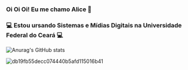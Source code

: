 
### Oi Oi Oi! Eu me chamo Alice :dizzy:
### :computer: Estou ursando Sistemas e Mídias Digitais na Universidade Federal do Ceará :computer:
![Anurag's GitHub stats](https://github-readme-stats.vercel.app/api?username=AliceFortes&show_icons=true&theme=dark) 

![db19fb55decc074440b5afd115016b41](https://user-images.githubusercontent.com/65679612/214698775-e89f1ded-9591-4bbf-a37d-89f7eecfc707.gif)

<!--
**Alicefortes/Alicefortes** is a ✨ _special_ ✨ repository because its `README.md` (this file) appears on your GitHub profile.

Here are some ideas to get you started:

- 🔭 I’m currently working on ...
- 🌱 I’m currently learning ...
- 👯 I’m looking to collaborate on ...
- 🤔 I’m looking for help with ...
- 💬 Ask me about ...
- 📫 How to reach me: ...
- 😄 Pronouns: ...
- ⚡ Fun fact: ...
-->
